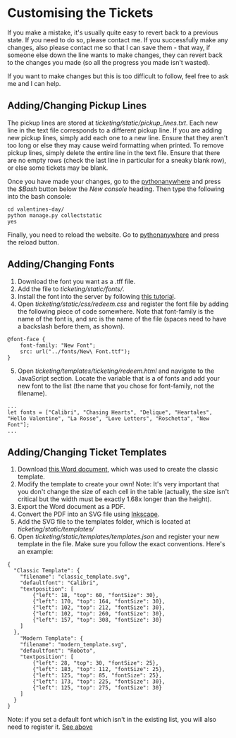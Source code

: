# Customising the Tickets
If you make a mistake, it's usually quite easy to revert back to a previous state. If you need to do so, please contact me. If you successfully make any changes, also please contact me so that I can save them - that way, if someone else down the line wants to make changes, they can revert back to the changes you made (so all the progress you made isn't wasted).

If you want to make changes but this is too difficult to follow, feel free to ask me and I can help.

## Adding/Changing Pickup Lines
The pickup lines are stored at *ticketing/static/pickup_lines.txt*. Each new line in the text file corresponds to a different pickup line. If you are adding new pickup lines, simply add each one to a new line. Ensure that they aren't too long or else they may cause weird formatting when printed. To remove pickup lines, simply delete the entire line in the text file. Ensure that there are no empty rows (check the last line in particular for a sneaky blank row), or else some tickets may be blank.

Once you have made your changes, go to the [pythonanywhere](https://www.pythonanywhere.com/user/statehigh/) and press the *$Bash* button below the *New console* heading. Then type the following into the bash console:
```
cd valentines-day/
python manage.py collectstatic
yes
```
Finally, you need to reload the website. Go to [pythonanywhere](https://www.pythonanywhere.com/user/statehigh/webapps/) and press the reload button.

## Adding/Changing Fonts
1. Download the font you want as a .tff file.
2. Add the file to *ticketing/static/fonts/*.
3. Install the font into the server by following [this tutorial](https://help.pythonanywhere.com/pages/Fonts/).
4. Open *ticketing/static/css/redeem.css* and register the font file by adding the following piece of code somewhere. Note that font-family is the name of the font is, and src is the name of the file (spaces need to have a backslash before them, as shown).

```
@font-face {
    font-family: "New Font";
    src: url("../fonts/New\ Font.ttf");
}
```

5. Open *ticketing/templates/ticketing/redeem.html* and navigate to the JavaScript section. Locate the variable that is a of fonts and add your new font to the list (the name that you chose for font-family, not the filename).

```
...
let fonts = ["Calibri", "Chasing Hearts", "Delique", "Heartales", "Hello Valentine", "La Rosse", "Love Letters", "Roschetta", "New Font"];
...
```

## Adding/Changing Ticket Templates
1. Download [this Word document](https://github.com/rw-a/valentines-day/blob/master/Classic%20Template.docx), which was used to create the classic template.
2. Modify the template to create your own! Note: It's very important that you don't change the size of each cell in the table (actually, the size isn't critical but the width must be exactly 1.68x longer than the height).
3. Export the Word document as a PDF.
4. Convert the PDF into an SVG file using [Inkscape](https://inkscape.org/).
5. Add the SVG file to the templates folder, which is located at *ticketing/static/templates/*
6. Open *ticketing/static/templates/templates.json* and register your new template in the file. Make sure you follow the exact conventions. Here's an example:

```
{
  "Classic Template": {
    "filename": "classic_template.svg",
    "defaultfont": "Calibri",
    "textposition": [
        {"left": 18, "top": 60, "fontSize": 30},
        {"left": 170, "top": 164, "fontSize": 30},
        {"left": 102, "top": 212, "fontSize": 30},
        {"left": 102, "top": 260, "fontSize": 30},
        {"left": 157, "top": 308, "fontSize": 30}
    ]
  },
    "Modern Template": {
    "filename": "modern_template.svg",
    "defaultfont": "Roboto",
    "textposition": [
        {"left": 28, "top": 30, "fontSize": 25},
        {"left": 183, "top": 112, "fontSize": 25},
        {"left": 125, "top": 85, "fontSize": 25},
        {"left": 173, "top": 225, "fontSize": 30},
        {"left": 125, "top": 275, "fontSize": 30}
    ]
  }
}
```
Note: if you set a default font which isn't in the existing list, you will also need to register it. [See above](https://github.com/rw-a/valentines-day/blob/master/Customisation.md#addingchanging-fonts)
